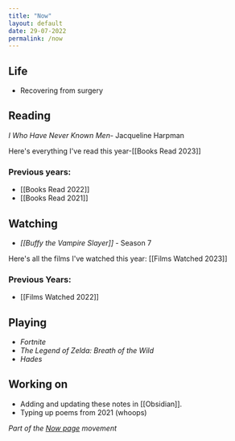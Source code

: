 ```yaml
---
title: "Now"
layout: default
date: 29-07-2022
permalink: /now
---
```


## Life

- Recovering from surgery

## Reading

*I Who Have Never Known Men*- Jacqueline Harpman

Here's everything I've read this year-[[Books Read 2023]]

### Previous years:
- [[Books Read 2022]]  
- [[Books Read 2021]] 

## Watching

-  *[[Buffy the Vampire Slayer]]* - Season 7

Here's all the films I've watched this year: [[Films Watched 2023]]

### Previous Years:

- [[Films Watched 2022]]

## Playing

-   *Fortnite*
-   *The Legend of Zelda: Breath of the Wild*
-  *Hades*

## Working on

-   Adding and updating these notes in [[Obsidian]].
-   Typing up poems from 2021 (whoops)

*Part of the <a href="https://nownownow.com/about" >Now page</a> movement*
